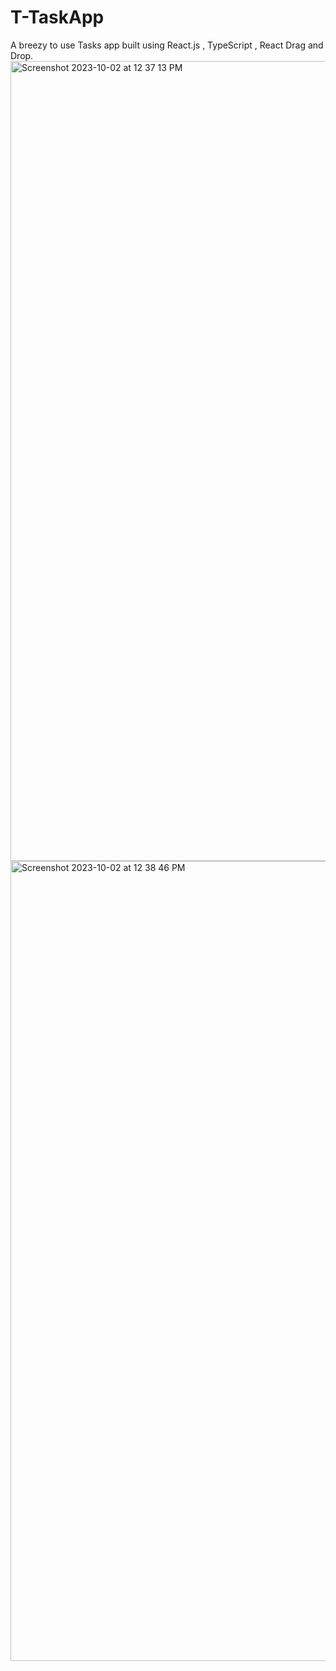 # T-TaskApp
A breezy to use Tasks app built using React.js , TypeScript , React Drag and Drop.  
<img width="1280" alt="Screenshot 2023-10-02 at 12 37 13 PM" src="https://github.com/TrilochanprasadBH/T-TaskApp/assets/104064013/1e7c96d6-6d79-4a85-b719-2e2e4d4674ec">
<img width="1280" alt="Screenshot 2023-10-02 at 12 38 46 PM" src="https://github.com/TrilochanprasadBH/T-TaskApp/assets/104064013/a8c779d7-189b-4d7d-98ad-a26675791cbf">
